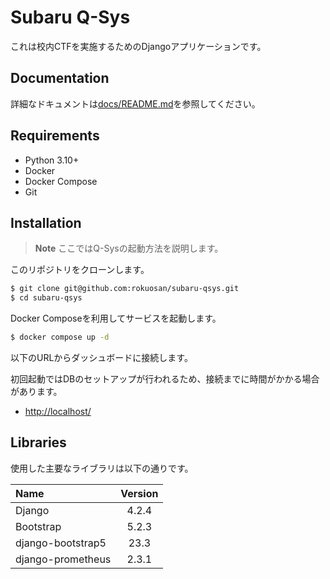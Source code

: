 # Subaru Q-Sys

これは校内CTFを実施するためのDjangoアプリケーションです。

## Documentation

詳細なドキュメントは[docs/README.md](./docs/README.md)を参照してください。

## Requirements

- Python 3.10+
- Docker
- Docker Compose
- Git

## Installation

> **Note**
> ここではQ-Sysの起動方法を説明します。

このリポジトリをクローンします。

```bash
$ git clone git@github.com:rokuosan/subaru-qsys.git
$ cd subaru-qsys
```

Docker Composeを利用してサービスを起動します。

```bash
$ docker compose up -d
```

以下のURLからダッシュボードに接続します。

初回起動ではDBのセットアップが行われるため、接続までに時間がかかる場合があります。

- [http://localhost/](http://localhost/)

## Libraries

使用した主要なライブラリは以下の通りです。

| Name | Version |
| :- | :-: |
| Django | 4.2.4 |
| Bootstrap | 5.2.3 |
| django-bootstrap5 | 23.3 |
| django-prometheus | 2.3.1 |

